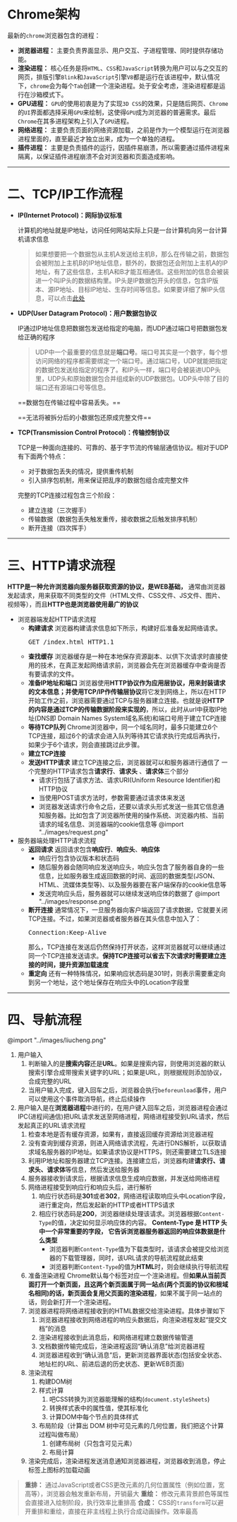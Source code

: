 # Chrome架构
最新的`chrome`浏览器包含的进程：

* **浏览器进程：** 主要负责界面显示、用户交互、子进程管理、同时提供存储功能。
* **渲染进程：** 核心任务是将`HTML`、`CSS`和`JavaScript`转换为用户可以与之交互的网页，排版引擎`Blink`和`JavaScript`引擎`V8`都是运行在该进程中，默认情况下，`chrome`会为每个`Tab`创建一个渲染进程。处于安全考虑，渲染进程都是运行在沙箱模式下。
* **GPU进程：** `GPU`的使用初衷是为了实现`3D CSS`的效果，只是随后网页、`Chrome`的`UI`界面都选择采用`GPU`来绘制，这使得`GPU`成为浏览器的普遍需求。最后`Chrome`在其多进程架构上引入了`GPU`进程。
* **网络进程：** 主要负责页面的网络资源加载，之前是作为一个模型运行在浏览器进程里面的，直至最近才独立出来，成为一个单独的进程。
* **插件进程：** 主要是负责插件的运行，因插件易崩溃，所以需要通过插件进程来隔离，以保证插件进程崩溃不会对浏览器和页面造成影响。

---

# 二、TCP/IP工作流程
* **IP(Internet Protocol)：网际协议标准**

    计算机的地址就是IP地址，访问任何网站实际上只是一台计算机向另一台计算机请求信息
    
    > 如果想要把一个数据包从主机A发送给主机B，那么在传输之前，数据包会被附加上主机B的IP地址信息，额外的，数据包还会附加上主机A的IP地址，有了这些信息，主机A和B才能互相通信。这些附加的信息会被装进一个叫IP头的数据结构里。IP头是IP数据包开头的信息，包含IP版本、源IP地址、目标IP地址、生存时间等信息。如果要详细了解IP头信息，可以点击[此处](https://zh.wikipedia.org/wiki/%E4%BC%A0%E8%BE%93%E6%8E%A7%E5%88%B6%E5%8D%8F%E8%AE%AE)
    
* **UDP(User Datagram Protocol)：用户数据包协议**

    IP通过IP地址信息把数据包发送给指定的电脑，而UDP通过端口号把数据包发给正确的程序
    
    > UDP中一个最重要的信息就是**端口号**。端口号其实是一个数字，每个想访问网络的程序都需要绑定一个端口号。通过端口号，UDP就能把指定的数据包发送给指定的程序了。和IP头一样，端口号会被装进UDP头里，UDP头和原始数据包合并组成新的UDP数据包。UDP头中除了目的端口还有源端口号等信息。
    
    ==数据包在传输过程中容易丢失。==
    
    ==无法将被拆分后的小数据包还原成完整文件==
* **TCP(Transmission Control Protocol)：传输控制协议**
    
    TCP是一种面向连接的、可靠的、基于字节流的传输层通信协议。相对于UDP有下面两个特点：
    
    * 对于数据包丢失的情况，提供重传机制
    * 引入排序包机制，用来保证把乱序的数据包组合成完整文件
    
    完整的TCP连接过程包含三个阶段：
    
    * 建立连接（三次握手）
    * 传输数据（数据包丢失触发重传，接收数据之后触发排序机制）
    * 断开连接（四次挥手）

---

# 三、HTTP请求流程

**HTTP是一种允许浏览器向服务器获取资源的协议，是WEB基础，** 通常由浏览器发起请求，用来获取不同类型的文件（HTML文件、CSS文件、JS文件、图片、视频等），而且**HTTP也是浏览器使用最广的协议**

* 浏览器端发起HTTP请求流程
    * **构建请求**
        浏览器构建请求信息如下所示，构建好后准备发起网络请求。
        <pre>GET /index.html HTTP1.1</pre>
    * **查找缓存**
        浏览器缓存是一种在本地保存资源副本、以供下次请求时直接使用的技术，在真正发起网络请求前，浏览器会先在浏览器缓存中查询是否有要请求的文件。
    * **准备IP地址和端口**
        浏览器使用**HTTP协议作为应用层协议，**用来封装请求的文本信息；并使用**TCP/IP作传输层协议**将它发到网络上，所以在HTTP开始工作之前，浏览器需要通过TCP与服务器建立连接。也就是说**HTTP的内容是通过TCP的传输数据阶段来实现的**，所以，此时从url中获取IP地址(DNS即 Domain Names System域名系统)和端口号用于建立TCP连接
    * **等待TCP队列**
        Chrome浏览器中，同一个域名同时，最多只能建立6个TCP连接，超过6个的请求会进入队列等待其它请求执行完成后再执行，如果少于6个请求，则会直接跳过此步骤。
    * **建立TCP连接**
    * **发送HTTP请求**
        建立TCP连接之后，浏览器就可以和服务器进行通信了
        一个完整的HTTP请求包含**请求行**、**请求头** 、**请求体**三个部分
        * 请求行包括了请求方法、请求URI(Uniform Resource Identifier)和HTTP协议
        * 当使用POST请求方法时，参数需要通过请求体来发送
        * 浏览器发送请求行命令之后，还要以请求头形式发送一些其它信息通知服务器。比如包含了浏览器所使用的操作系统、浏览器内核、当前请求的域名信息、浏览器端的cookie信息等
        @import "../images/request.png"
* 服务器端处理HTTP请求流程
    * **返回请求**
        返回请求包含**响应行**、**响应头**、**响应体**
        * 响应行包含协议版本和状态码
        * 随后服务器会随同响应发送响应头，响应头包含了服务器自身的一些信息，比如服务器生成返回数据的时间、返回的数据类型(JSON、HTML、流媒体类型等)、以及服务器要在客户端保存的cookie信息等
        * 发送完响应头后，服务器就可以继续发送响应体的数据了
        @import "../images/response.png"
    * **断开连接**
        通常情况下，一旦服务器向客户端返回了请求数据，它就要关闭TCP连接。不过，如果浏览器或者服务器在其头信息中加入了：
        <pre>Connection:Keep-Alive</pre>
        那么，TCP连接在发送后仍然保持打开状态，这样浏览器就可以继续通过同一个TCP连接发送请求。**保持TCP连接可以省去下次请求时需要建立连接的时间，提升资源加载速度**
    * **重定向**
        还有一种特殊情况，如果响应状态码是301时，则表示需要重定向到另一个地址，这个地址保存在响应头中的Location字段里
    
---

# 四、导航流程
@import "../images/liucheng.png"

1. 用户输入
    1. 判断输入的是**搜索内容**还是**URL**。如果是搜索内容，则使用浏览器的默认搜索引擎合成带搜索关键字的URL；如果是URL，则根据规则添加协议，合成完整的URL
    2. 当用户输入完成，键入回车之后，浏览器会执行`beforeunload`事件，用户可以使用这个事件取消导航，终止后续操作
2. 用户输入是在**浏览器进程**中进行的，在用户键入回车之后，浏览器进程会通过IPC(进程间通信)把URL请求发送至网络进程，网络进程接受到URL请求，然后发起真正的URL请求流程
    1. 检查本地是否有缓存资源，如果有，直接返回缓存资源给浏览器进程
    2. 没有查询到缓存资源，则进入网络请求流程，先进行DNS解析，以获取请求域名服务器的IP地址。如果请求协议是HTTPS，则还需要建立TLS连接
    3. 利用IP地址和服务器建立TCP连接。连接建立后，浏览器构建**请求行、请求头、请求体**等信息，然后发送给服务器
    4. 服务器接收到请求后，根据请求信息生成响应数据，并发送给网络进程
    5. 网络进程接受到响应行和响应头后，进行解析
        1. 响应行状态码是**301**或者**302**，网络进程读取响应头中Location字段，进行重定向，然后发起新的HTTP或者HTTPS请求
        2. 相应行状态码是**200**，浏览器继续处理该请求。浏览器根据`Content-Type`的值，决定如何显示响应体的内容。 **Content-Type 是 HTTP 头中一个非常重要的字段， 它告诉浏览器服务器返回的响应体数据是什么类型**
            * 浏览器判断`Content-Type`值为下载类型时，该请求会被提交给浏览器的下载管理器，同时，该URL请求的导航流程就此结束
            * 浏览器判断`Content-Type`的值为**HTML**时，则会继续执行导航流程
    6. 准备渲染进程
        Chrome默认每个标签对应一个渲染进程。但**如果从当前页面打开一个新页面，且这两个新页面属于同一站点(两个页面的协议和根域名相同)的话，新页面会复用父页面的渲染进程**，如果不属于同一站点的话，则会新打开一个渲染进程。
    7. 浏览器进程将网络进程接收到的HTML数据交给渲染进程。具体步骤如下
        1. 浏览器进程接收到网络进程的响应头数据后，向渲染进程发起“提交文档”的消息
        2. 渲染进程接收到此消息后，和网络进程建立数据传输管道
        3. 文档数据传输完成后，渲染进程返回“确认消息”给浏览器进程
        4. 浏览器进程收到“确认消息”后，更新浏览器界面状态(包括安全状态、地址栏的URL、前进后退的历史状态、更新WEB页面)
    8. 渲染流程
        1. 构建DOM树
        2. 样式计算
            1. 吧CSS转换为浏览器能理解的结构(`document.styleSheets`)
            2. 转换样式表中的属性值，使其标准化
            3. 计算DOM中每个节点的具体样式
        3. 布局阶段（计算出 DOM 树中可见元素的几何位置，我们把这个计算过程叫做布局）
            1. 创建布局树（只包含可见元素）
            2. 布局计算
    9. 渲染完成后，渲染进程发送消息通知浏览器进程，浏览器收到消息，停止标签上图标的加载动画
> **重排：** 通过JavaScript或者CSS更改元素的几何位置属性（例如位置，宽高等），浏览器会触发重新布局，开销最大
**重绘：** 修改元素背景颜色等属性会直接进入绘制阶段，执行效率比重排高
**合成：** CSS的`transform`可以避开重排和重绘，直接在非主线程上执行合成动画操作。效率最高

























































